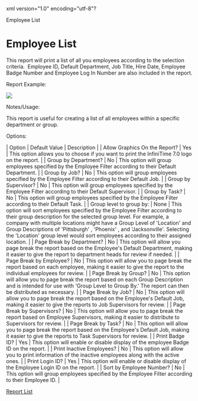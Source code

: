 xml version="1.0" encoding="utf-8"?





Employee List




# Employee List

This report will print a list of all you employees according to the selection criteria.  Employee ID, Default Department, Job Title, Hire Date, Employee Badge Number and Employee Log In Number are also included in the report.

Report Example:

![](/img/Employee_List.gif)

Notes/Usage:

This report is useful for creating a list of all employees within a specific department or group.

Options:

| Option | Default Value | Description |
| Allow Graphics On the Report? | Yes | This option allows you to choose if you want to print the InfiniTime 7.0 logo on the report. |
| Group by Department? | No | This option will group employees specified by the Employee Filter according to their Default Department. |
| Group by Job? | No | This option will group employees specified by the Employee Filter according to their Default Job. |
| Group by Supervisor? | No | This option will group employees specified by the Employee Filter according to their Default Supervisor. |
| Group by Task? | No | This option will group employees specified by the Employee Filter according to their Default Task. |
| Group level to group by: | None | This option will sort employees specified by the Employee Filter according to their group description for the selected group level. For example, a company with multiple locations might have a Group Level of 'Location' and Group Descriptions of 'Pittsburgh' , 'Phoenix' , and 'Jacksonville'. Selecting the 'Location' group level would sort employees according to their assigned location. |
| Page Break by Department? | No | This option will allow you page break the report based on the Employee's Default Department, making it easier to give the report to department heads for review if needed. |
| Page Break by Employee? | No | This option will allow you to page break the report based on each employee, making it easier to give the report to the individual employees for review. |
| Page Break by Group? | No | This option will allow you to page break the report based on each Group Description and is intended for use with 'Group Level to Group By.' The report can then be distributed as necessary. |
| Page Break by Job? | No | This option will allow you to page break the report based on the Employee's Default Job, making it easier to give the reports to Job Supervisors for review. |
| Page Break by Supervisors? | No | This option will allow you to page break the report based on Employee Supervisors, making it easier to distribute to Supervisors for review. |
| Page Break by Task? | No | This option will allow you to page break the report based on the Employee's Default Job, making it easier to give the reports to Task Supervisors for review. |
| Print Badge ID? | Yes | This option will enable or disable display of the employee Badge ID on the report. |
| Print Inactive Employees? | No | This option will allow you to print information of the inactive employees along with the active ones. |
| Print Login ID? | Yes | This option will enable or disable display of the Employee Login ID on the report. |
| Sort by Employee Number? | No | This option will group employees specified by the Employee Filter according to their Employee ID. |

[Report List](../Report_List.md)
